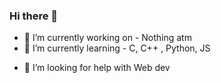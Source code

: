 ### Hi there 👋


- 🔭 I’m currently working on - Nothing atm
- 🌱 I’m currently learning - C, C++ , Python, JS
<!--[![Anurag's GitHub stats](https://github-readme-stats.vercel.app/api?username=k3d4R2)](https://github.com/anuraghazra/github-readme-stats)-->


- 🤔 I’m looking for help with Web dev
<!---- 💬 Ask me about ...
- 📫 How to reach me: ...
- 😄 Pronouns: ...
- ⚡ Fun fact: ...
-->
